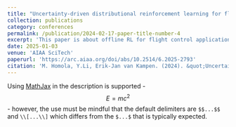 ```yaml
---
title: "Uncertainty-driven distributional reinforcement learning for flight control"
collection: publications
category: conferences
permalink: /publication/2024-02-17-paper-title-number-4
excerpt: 'This paper is about offline RL for flight control application'
date: 2025-01-03
venue: 'AIAA SciTech'
paperurl: 'https://arc.aiaa.org/doi/abs/10.2514/6.2025-2793'
citation: 'M. Homola, Y.Li, Erik-Jan van Kampen. (2024). &quot;Uncertainty-driven distributional reinforcement learning for flight control, Orlando, USA.&quot; <i>AIAA SciTech</i>.'
---
```


Using [MathJax](https://www.mathjax.org/) in the description is supported - $$E=mc^2$$ - however, the use must be mindful that the default delimiters are `$$...$$` and `\\[...\\]` which differs from the `$...$` that is typically expected.
